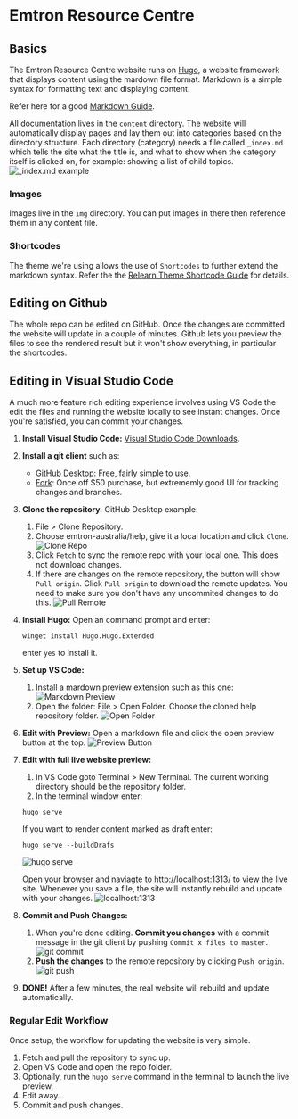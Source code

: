 # Emtron Resource Centre

## Basics
The Emtron Resource Centre website runs on [Hugo](https://gohugo.io/), a website framework that displays content using the mardown file format. Markdown is a simple syntax for formatting text and displaying content.

Refer here for a good [Markdown Guide](https://www.markdownguide.org/cheat-sheet/).

All documentation lives in the `content` directory. The website will automatically display pages and lay them out into categories based on the directory structure.
Each directory (category) needs a file called `_index.md` which tells the site what the title is, and what to show when the category itself is clicked on, for example: showing a list of child topics.
![_index.md example](/img/readme/index_md.png)

### Images
Images live in the `img` directory. You can put images in there then reference them in any content file.

### Shortcodes
The theme we're using allows the use of `Shortcodes` to further extend the markdown syntax. Refer the the [Relearn Theme Shortcode Guide](https://mcshelby.github.io/hugo-theme-relearn/shortcodes/index.html) for details. 

## Editing on Github
The whole repo can be edited on GitHub. Once the changes are committed the website will update in a couple of minutes. Github lets you preview the files to see the rendered result but it won't show everything, in particular the shortcodes.

## Editing in Visual Studio Code
A much more feature rich editing experience involves using VS Code the edit the files and running the website locally to see instant changes. Once you're satisfied, you can commit your changes.

1. **Install Visual Studio Code:** [Visual Studio Code Downloads](https://code.visualstudio.com/).
2. **Install a git client** such as:
   - [GitHub Desktop](https://desktop.github.com/download/): Free, fairly simple to use.
   - [Fork](https://git-fork.com/): Once off $50 purchase, but extrememly good UI for tracking changes and branches.
3. **Clone the repository.** GitHub Desktop example:
   1. File > Clone Repository.
   2. Choose emtron-australia/help, give it a local location and click `Clone`.
   ![Clone Repo](/img/readme/clone.png)
   3. Click `Fetch` to sync the remote repo with your local one. This does not download changes.
   4. If there are changes on the remote repository, the button will show `Pull origin`. Click `Pull origin` to download the remote updates. You need to make sure you don't have any uncommited changes to do this.
  ![Pull Remote](/img/readme/pull.png)
5. **Install Hugo:** Open an command prompt and enter:
    ```
    winget install Hugo.Hugo.Extended
    ```
    enter `yes` to install it.
6. **Set up VS Code:**
   1. Install a mardown preview extension such as this one:
   ![Markdown Preview](/img/readme/markdown_preview.png)
   2. Open the folder: File > Open Folder. Choose the cloned help repository folder.
   ![Open Folder](/img/readme/open_folder.png)
7. **Edit with Preview:** Open a markdown file and click the open preview button at the top.
   ![Preview Button](/img/readme/md_preview.png)
8. **Edit with full live website preview:**
   1. In VS Code goto Terminal > New Terminal. The current working directory should be the repository folder.
   2. In the terminal window enter:
   ```
   hugo serve 
   ```
   If you want to render content marked as draft enter:
   ```
   hugo serve --buildDrafs
   ```
   ![hugo serve](/img/readme/hugo_serve.png)

   Open your browser and naviagte to http://localhost:1313/ to view the live site. Whenever you save a file, the site will instantly rebuild and update with your changes.
   ![localhost:1313](/img/readme/localhost.png)
9. **Commit and Push Changes:** 
   1. When you're done editing. **Commit you changes** with a commit message in the git client by pushing `Commit x files to master`.
   ![git commit](/img/readme/git_commit.png)
   2. **Push the changes** to the remote repository by clicking `Push origin`.
   ![git push](/img/readme/git_push.png)
10. **DONE!** After a few minutes, the real website will rebuild and update automatically.

### Regular Edit Workflow
Once setup, the workflow for updating the website is very simple.
1. Fetch and pull the repository to sync up.
2. Open VS Code and open the repo folder.
3. Optionally, run the ```hugo serve``` command in the terminal to launch the live preview.
4. Edit away...
5. Commit and push changes.






